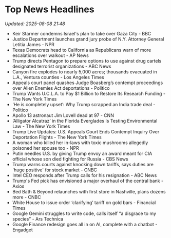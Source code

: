 # Top News Headlines

_Updated: 2025-08-08 21:48_

- Keir Starmer condemns Israel's plan to take over Gaza City - BBC
- Justice Department launches grand jury probe of N.Y. Attorney General Letitia James - NPR
- Texas Democrats head to California as Republicans warn of more escalations over walkout - AP News
- Trump directs Pentagon to prepare options to use against drug cartels designated terrorist organizations - ABC News
- Canyon fire explodes to nearly 5,000 acres; thousands evacuated in L.A., Ventura counties - Los Angeles Times
- Appeals court panel quashes Judge Boasberg’s contempt proceedings over Alien Enemies Act deportations - Politico
- Trump Wants U.C.L.A. to Pay $1 Billion to Restore Its Research Funding - The New York Times
- ‘He is completely upset’: Why Trump scrapped an India trade deal - Politico
- Apollo 13 astronaut Jim Lovell dead at 97 - CNN
- ‘Alligator Alcatraz’ in the Florida Everglades Is Testing Environmental Law - The New York Times
- Trump Live Updates: U.S. Appeals Court Ends Contempt Inquiry Over Deportation Flights - The New York Times
- A woman who killed her in-laws with toxic mushrooms allegedly poisoned her spouse too - NPR
- Putin needles U.S. by giving Trump envoy an award meant for CIA official whose son died fighting for Russia - CBS News
- Trump warns courts against knocking down tariffs, says duties are 'huge positive' for stock market - CNBC
- Intel CEO responds after Trump calls for his resignation - ABC News
- Trump's Fed pick has envisioned a major overhaul of the central bank - Axios
- Bed Bath & Beyond relaunches with first store in Nashville, plans dozens more - CNBC
- White House to issue order ‘clarifying’ tariff on gold bars - Financial Times
- Google Gemini struggles to write code, calls itself “a disgrace to my species” - Ars Technica
- Google Finance redesign goes all in on AI, complete with a chatbot - Engadget